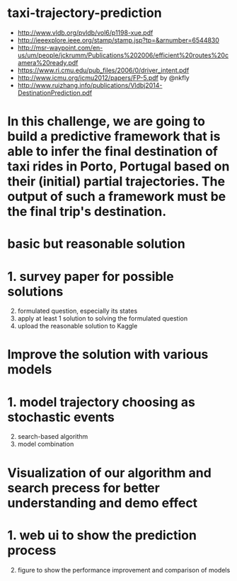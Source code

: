 # taxi-trajectory-prediction
- http://www.vldb.org/pvldb/vol6/p1198-xue.pdf
- http://ieeexplore.ieee.org/stamp/stamp.jsp?tp=&arnumber=6544830
- http://msr-waypoint.com/en-us/um/people/jckrumm/Publications%202006/efficient%20routes%20camera%20ready.pdf
- https://www.ri.cmu.edu/pub_files/2006/0/driver_intent.pdf
- http://www.icmu.org/icmu2012/papers/FP-5.pdf   by @nkfly
- http://www.ruizhang.info/publications/Vldbj2014-DestinationPrediction.pdf

# In this challenge, we are going to build a predictive framework that is able to infer the final destination of taxi rides in Porto, Portugal based on their (initial) partial trajectories. The output of such a framework must be the final trip's destination.

# basic but reasonable solution

# 1. survey paper for possible solutions
2. formulated question, especially its states
3. apply at least 1 solution to solving the formulated question
4. upload the reasonable solution to Kaggle

# Improve the solution with various models

# 1. model trajectory choosing as stochastic events
2. search-based algorithm
3. model combination

# Visualization of our algorithm and search precess for better understanding and demo effect

# 1. web ui to show the prediction process
2. figure to show the performance improvement and comparison of models

